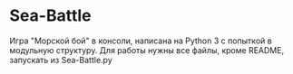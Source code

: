 # Sea-Battle

Игра "Морской бой" в консоли, написана на Python 3 с попыткой в модульную структуру.
Для работы нужны все файлы, кроме README, запускать из Sea-Battle.py
